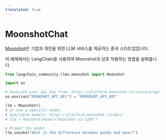 ```yaml
---
translated: true
---
```


# MoonshotChat

[Moonshot](https://platform.moonshot.cn/)은 기업과 개인을 위한 LLM 서비스를 제공하는 중국 스타트업입니다.

이 예제에서는 LangChain을 사용하여 Moonshot과 상호 작용하는 방법을 살펴봅니다.

```python
from langchain_community.llms.moonshot import Moonshot
```

```python
import os

# Generate your api key from: https://platform.moonshot.cn/console/api-keys
os.environ["MOONSHOT_API_KEY"] = "MOONSHOT_API_KEY"
```

```python
llm = Moonshot()
# or use a specific model
# Available models: https://platform.moonshot.cn/docs
# llm = Moonshot(model="moonshot-v1-128k")
```

```python
# Prompt the model
llm.invoke("What is the difference between panda and bear?")
```

